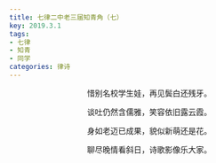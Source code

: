 ```yaml
---
title: 七律二中老三届知青角（七）
key: 2019.3.1
tags: 
- 七律
- 知青
- 同学
categories: 律诗
---
```


<p align="center">惜别名校学生娃，再见鬓白还残牙。
</p>
<p align="center">谈吐仍然含儒雅，笑容依旧露云霞。
</p>
<p align="center">身如老迈已成果，貌似新萌还是花。
</p>
<p align="center">聊尽晚情看斜日，诗歌影像乐大家。
</p>
